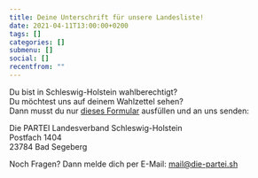 ```yaml
---
title: Deine Unterschrift für unsere Landesliste!
date: 2021-04-11T13:00:00+0200
tags: []
categories: []
submenu: []
social: []
recentfrom: ""
---
```

Du bist in Schleswig-Holstein wahlberechtigt? <br />Du möchtest uns auf deinem Wahlzettel sehen? <br />Dann musst du nur [dieses Formular](https://fckaf.de/BTi) ausfüllen und an uns senden: 

Die PARTEI Landesverband Schleswig-Holstein <br />Postfach 1404 <br />23784 Bad Segeberg

Noch Fragen? Dann melde dich per E-Mail: [mail@die-partei.sh](mailto:mail@die-partei.sh)